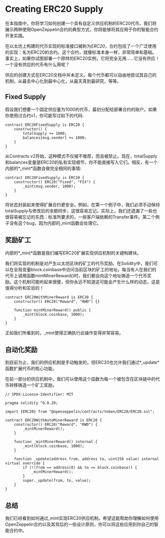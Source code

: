 # Creating ERC20 Supply
在本指南中，你将学习如何创建一个具有自定义供应机制的ERC20代币。我们将展示两种使用OpenZeppelin合约的典型方式，你将能够将其应用于你的智能合约开发实践。

在以太坊上构建的代币实现的标准接口被称为*ERC20*，合约包括了一个广泛使用的实现：名为ERC20的合约。这个合约，就像标准本身一样，非常简单和基础。事实上，如果你试图部署一个原样的ERC20实例，它将完全无用……它没有供应！一个没有供应的代币有什么用呢？

供应的创建方式在ERC20文档中并未定义。每个代币都可以自由地尝试其自己的机制，从最去中心化到最中心化，从最天真到最研究，等等。

## Fixed Supply
假设我们想要一个固定供应量为1000的代币，最初分配给部署合约的账户。如果你使用过合约v1，你可能写过如下的代码:
```
contract ERC20FixedSupply is ERC20 {
    constructor() {
        totalSupply += 1000;
        balances[msg.sender] += 1000;
    }
}
```

从Contracts v2开始，这种模式不仅被不推荐，而且被禁止。现在，totalSupply和balances变量是ERC20的私有实现细节，你不能直接写入它们。相反，有一个内部的*_mint*函数会做完全相同的事情:
```
contract ERC20FixedSupply is ERC20 {
    constructor() ERC20("Fixed", "FIX") {
        _mint(msg.sender, 1000);
    }
}
```

将状态封装起来使得扩展合约更安全。例如，在第一个例子中，我们必须手动保持totalSupply与修改后的余额同步，这很容易忘记。实际上，我们还遗漏了一些也很容易被忘记的东西：标准所要求的，一些客户端依赖的Transfer事件。第二个例子没有这个bug，因为内部的_mint函数会处理它。

## 奖励矿工
内部的*_mint*函数是我们编写ERC20扩展实现供应机制的关键构建块。

我们将实现的机制是对产生以太坊区块的矿工的代币奖励。在Solidity中，我们可以在全局变量block.coinbase中访问当前区块的矿工的地址。每当有人在我们的代币上调用函数mintMinerReward()时，我们都会向这个地址铸造一个代币奖励。这个机制可能听起来很傻，但你永远不知道这可能会产生什么样的动态，这是值得分析和实验的！
```
contract ERC20WithMinerReward is ERC20 {
    constructor() ERC20("Reward", "RWD") {}

    function mintMinerReward() public {
        _mint(block.coinbase, 1000);
    }
}
```

正如我们所看到的，_mint使得正确执行此操作变得非常容易。

## 自动化奖励
到目前为止，我们的供应机制是手动触发的，但ERC20也允许我们通过*_update*函数扩展代币的核心功能。

在前一部分的供应机制中，我们可以使用这个函数为每一个被包含在区块链中的代币转移铸造一个矿工奖励。
```
// SPDX-License-Identifier: MIT

pragma solidity ^0.8.20;

import {ERC20} from "@openzeppelin/contracts/token/ERC20/ERC20.sol";

contract ERC20WithAutoMinerReward is ERC20 {
    constructor() ERC20("Reward", "RWD") {
        _mintMinerReward();
    }

    function _mintMinerReward() internal {
        _mint(block.coinbase, 1000);
    }

    function _update(address from, address to, uint256 value) internal virtual override {
        if (!(from == address(0) && to == block.coinbase)) {
            _mintMinerReward();
        }
        super._update(from, to, value);
    }
}
```

## 总结
我们已经看到如何通过_mint实现ERC20供应机制。希望这能帮助你理解如何使用OpenZeppelin合约以及其背后的一些设计原则，你可以将这些应用到你自己的智能合约中。